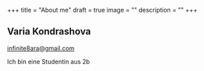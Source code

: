 +++
title = "About me"
draft = true
image = ""
description = ""
+++
![]()

## Varia Kondrashova

infinite8ara@gmail.com

Ich bin eine Studentin aus 2b